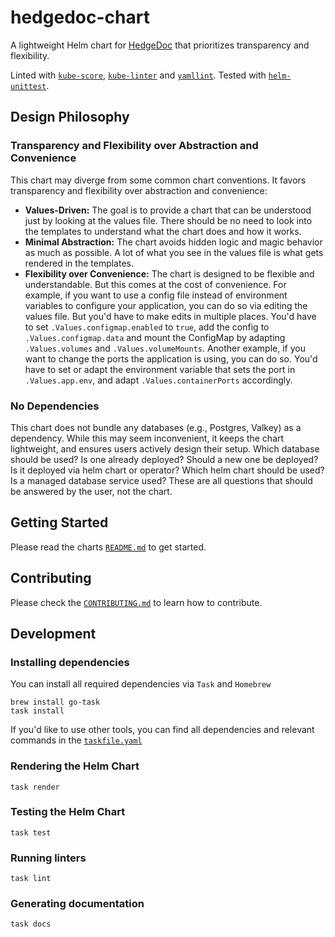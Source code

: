# hedgedoc-chart

A lightweight Helm chart for [HedgeDoc](https://github.com/hedgedoc/hedgedoc) that prioritizes
transparency and flexibility.

Linted with [`kube-score`](https://github.com/zegl/kube-score),
[`kube-linter`](https://github.com/stackrox/kube-linter)
and [`yamllint`](https://github.com/stackrox/kube-linter).
Tested with [`helm-unittest`](https://github.com/helm-unittest/helm-unittest).

## Design Philosophy

### Transparency and Flexibility over Abstraction and Convenience

This chart may diverge from some common chart conventions.
It favors transparency and flexibility over abstraction and convenience:

- **Values-Driven:** The goal is to provide a chart that can be understood just by looking at the values file.
  There should be no need to look into the templates to understand what the chart does and how it works.
- **Minimal Abstraction:** The chart avoids hidden logic and magic behavior as much as possible.
  A lot of what you see in the values file is what gets rendered in the templates.
- **Flexibility over Convenience:** The chart is designed to be flexible and understandable.
  But this comes at the cost of convenience.
  For example, if you want to use a config file instead of environment variables to configure your application,
  you can do so via editing the values file.
  But you'd have to make edits in multiple places. You'd have to set `.Values.configmap.enabled` to `true`,
  add the config to `.Values.configmap.data`
  and mount the ConfigMap by adapting `.Values.volumes` and `.Values.volumeMounts`.
  Another example, if you want to change the ports the application is using, you can do so. You'd have to set or adapt
  the environment variable that sets the port in `.Values.app.env`, and adapt `.Values.containerPorts` accordingly.

### No Dependencies

This chart does not bundle any databases (e.g., Postgres, Valkey) as a dependency.
While this may seem inconvenient, it keeps the chart lightweight, and ensures users actively design their setup.
Which database should be used? Is one already deployed? Should a new one be deployed? Is it deployed via helm chart or
operator? Which helm chart should be used? Is a managed database service used?
These are all questions that should be answered by the user, not the chart.

## Getting Started

Please read the charts [`README.md`](./chart/README.md) to get started.

## Contributing

Please check the [`CONTRIBUTING.md`](./CONTRIBUTING.md) to learn how to contribute.

## Development

### Installing dependencies

You can install all required dependencies via `Task` and `Homebrew`

```shell
brew install go-task
task install
```

If you'd like to use other tools,
you can find all dependencies and relevant commands in the [`taskfile.yaml`](./taskfile.yaml)

### Rendering the Helm Chart

```shell
task render
```

### Testing the Helm Chart

```shell
task test
```

### Running linters

```shell
task lint
```

### Generating documentation

```shell
task docs
```
